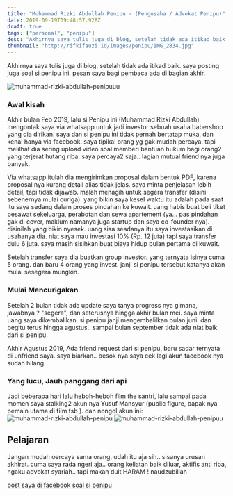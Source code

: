 ```yaml
---
title: "Muhammad Rizki Abdullah Penipu - (Pengusaha / Advokat Penipu)"
date: 2019-09-19T09:48:57.928Z
draft: true
tags: ["personal", "penipu"]
desc: "Akhirnya saya tulis juga di blog, setelah tidak ada itikad baik. saya posting juga soal si penipu ini. pesan saya bagi pembaca ada di bagian akhir."
thumbnail: "http://rifkifauzi.id/images/penipu/IMG_2834.jpg"
---
```


Akhirnya saya tulis juga di blog, setelah tidak ada itikad baik. saya posting juga soal si penipu ini. pesan saya bagi pembaca ada di bagian akhir. 

![muhammad-rizki-abdullah-penipuuu](/images/penipu/IMG_2834.jpg)

### Awal kisah
Akhir bulan Feb 2019, lalu si Penipu ini (Muhammad Rizki Abdullah) mengontak saya via whatsapp untuk jadi investor sebuah usaha babershop yang dia dirikan. saya dan si penipu ini tidak pernah bertatap muka, dan kenal hanya via facebook. saya tipikal orang yg gak mudah percaya. tapi melilhat dia sering upload video soal memberi bantuan hukum bagi orang2 yang terjerat hutang riba. saya percaya2 saja.. lagian mutual friend nya juga banyak.

Via whatsapp itulah dia mengirimkan proposal dalam bentuk PDF, karena proposal nya kurang detail alias tidak jelas. saya minta penjelasan lebih detail, tapi tidak dijawab. malah menagih untuk segera transfer (disini sebenernya mulai curiga).
yang bikin saya kesel waktu itu adalah pada saat itu saya sedang dalam proses pindahan ke kuwait. uang habis buat beli tiket pesawat sekeluarga, perabotan dan sewa apartement (ya... pas pindahan gak di cover, maklum namanya juga startup dan saya co-founder nya). disinilah yang bikin nyesek. uang sisa seadanya itu saya investasikan di usahanya dia. niat saya mau investasi 10% (Rp. 12 juta) tapi saya transfer dulu 6 juta. saya masih sisihkan buat biaya hidup bulan pertama di kuwait.

Setelah transfer saya dia buatkan group investor. yang ternyata isinya cuma 5 orang. dan baru 4 orang yang invest. janji si penipu tersebut katanya akan mulai sesegera mungkin.

### Mulai Mencurigakan
Setelah 2 bulan tidak ada update saya tanya progress nya gimana, jawabnya ? "segera", dan seterusnya hingga akhir bulan mei. saya minta uang saya dikembalikan. si penipu janji mengembalilkan bulan juni. dan begitu terus hingga agustus.. sampai bulan september tidak ada niat baik dari si penipu.

Akhir Agustus 2019, Ada friend request dari si penipu, baru sadar ternyata di unfriend saya. saya biarkan.. besok nya saya cek lagi akun facebook nya sudah hilang.


### Yang lucu, Jauh panggang dari api
Jadi beberapa hari lalu heboh-heboh film the santri, lalu sampai pada momen saya stalking2 akun nya Yusuf Mansyur (public figure, bapak nya pemain utama di film tsb ). dan nongol akun ini:
![muhammad-rizki-abdullah-penipu](/images/penipu/IMG_2832.png)
![muhammad-rizki-abdullah-penipuu](/images/penipu/IMG_2833.png)


## Pelajaran
Jangan mudah oercaya sama orang, udah itu aja sih.. sisanya urusan akhirat. cuma saya rada ngeri aja.. orang keliatan baik diluar, aktifis anti riba, ngaku advokat syariah.. tapi makan duit HARAM ! naudzubillah

[post saya di facebook soal si penipu](https://www.facebook.com/kubido/posts/2342997015795800)
